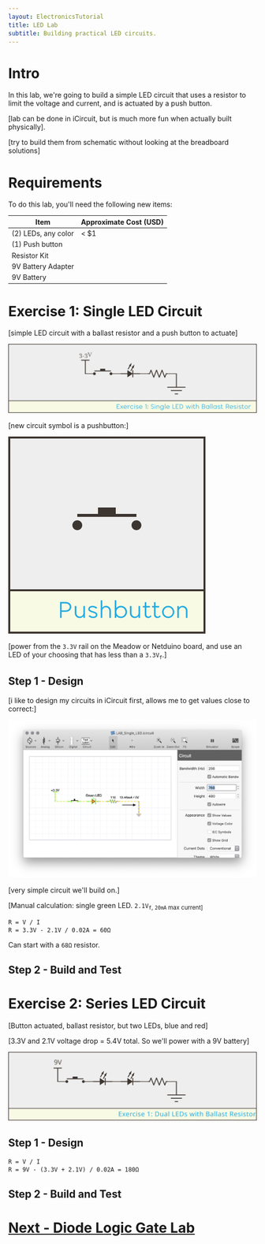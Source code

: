 ```yaml
---
layout: ElectronicsTutorial
title: LED Lab
subtitle: Building practical LED circuits.
---
```


# Intro

In this lab, we're going to build a simple LED circuit that uses a resistor to limit the voltage and current, and is actuated by a push button.

[lab can be done in iCircuit, but is much more fun when actually built physically].

[try to build them from schematic without looking at the breadboard solutions]

# Requirements

To do this lab, you'll need the following new items:

| Item                                     | Approximate Cost (USD) |
| ---------------------------------------- | ---------------------- |
| (2) LEDs, any color                      | < $1                   |
| (1) Push button     | |
| Resistor Kit      |  |
| 9V Battery Adapter  |
| 9V Battery  |


# Exercise 1: Single LED Circuit

[simple LED circuit with a ballast resistor and a push button to actuate]

![](../Support_Files/Lab_Circuit_Single_LED_w_Ballast_Resistor.svg)

[new circuit symbol is a pushbutton:]

![](../Support_Files/Pushbutton.svg)

[power from the `3.3V` rail on the Meadow or Netduino board, and use an LED of your choosing that has less than a `3.3V`<sub>`f`</sub>.]

## Step 1 - Design

[i like to design my circuits in iCircuit first, allows me to get values close to correct:]

![](../Support_Files/SS_iCircuit_Single_LED_Lab.png)

[very simple circuit we'll build on.]

[Manual calculation: single green LED. `2.1V`<sub>`f`, `20mA` max current]

```
R = V / I
R = 3.3V - 2.1V / 0.02A = 60Ω
```

Can start with a `68Ω` resistor.

## Step 2 - Build and Test



# Exercise 2: Series LED Circuit

[Button actuated, ballast resistor, but two LEDs, blue and red]

[3.3V and 2.1V voltage drop = 5.4V total. So we'll power with a 9V battery]

![](../Support_Files/Lab_Circuit_Dual_LED_w_Ballast_Resistor.svg)

## Step 1 - Design

```
R = V / I
R = 9V - (3.3V + 2.1V) / 0.02A = 180Ω
```

## Step 2 - Build and Test



# [Next - Diode Logic Gate Lab](../Diode_Logic_Lab)